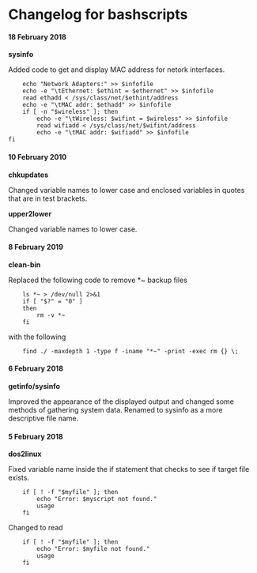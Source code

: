 # Changelog for bashscripts

#### 18 February 2018
**sysinfo**

Added code to get and display MAC address for netork interfaces.
```
	echo "Network Adapters:" >> $infofile
	echo -e "\tEthernet: $ethint = $ethernet" >> $infofile
	read ethadd < /sys/class/net/$ethint/address
	echo -e "\tMAC addr: $ethadd" >> $infofile
	if [ -n "$wireless" ]; then
		echo -e "\tWireless: $wifint = $wireless" >> $infofile
		read wifiadd < /sys/class/net/$wifint/address
		echo -e "\tMAC addr: $wifiadd" >> $infofile
fi
```
#### 10 February 2010

**chkupdates**

Changed variable names to lower case and enclosed variables in quotes that are in test brackets.

**upper2lower**

Changed variable names to lower case.

#### 8 February 2019
**clean-bin**

Replaced the following code to remove *~ backup files
```
	ls *~ > /dev/null 2>&1
	if [ "$?" = "0" ]
	then
		rm -v *~
	fi
```
with the following
```
	find ./ -maxdepth 1 -type f -iname "*~" -print -exec rm {} \;
```
#### 6 February 2018

**getinfo/sysinfo**

Improved the appearance of the displayed output and changed some methods of gathering system data. Renamed to sysinfo as a more descriptive file name.

#### 5 February 2018

**dos2linux**

Fixed variable name inside the if statement that checks to see if target file exists.
```
	if [ ! -f "$myfile" ]; then
		echo "Error: $myscript not found."
		usage
	fi
```
Changed to read
```
	if [ ! -f "$myfile" ]; then
		echo "Error: $myfile not found."
		usage
	fi
```
